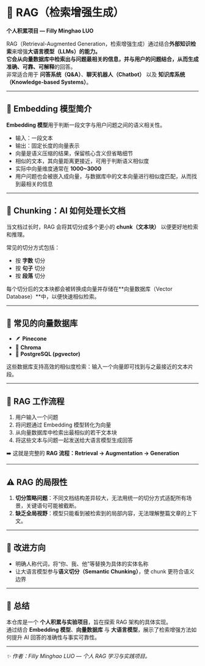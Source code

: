 # 🧠 RAG（检索增强生成）

**个人积累项目 — Filly Minghao LUO**

RAG（Retrieval-Augmented Generation，检索增强生成）通过结合**外部知识检索**来增强**大语言模型（LLMs）**的能力。  
它会从向量数据库中检索出与问题最相关的信息，并与用户的问题结合，从而生成**准确、可靠、可解释**的回答。  
非常适合用于 **问答系统（Q&A）**、**聊天机器人（Chatbot）** 以及 **知识库系统（Knowledge-based Systems）**。

---

## 🔹 Embedding 模型简介

**Embedding 模型**用于判断一段文字与用户问题之间的语义相关性。

- 输入：一段文本  
- 输出：固定长度的向量表示  
- 向量是语义压缩的结果，保留核心含义但省略细节  
- 相似的文本，其向量距离更接近，可用于判断语义相似度  
- 实际中向量维度通常在 **1000~3000**  
- 用户问题也会被嵌入成向量，与数据库中的文本向量进行相似度匹配，从而找到最相关的信息

---

## 🔹 Chunking：AI 如何处理长文档

当文档过长时，RAG 会将其切分成多个更小的 **chunk（文本块）** 以便更好地检索和推理。

常见的切分方式包括：
- 按 **字数** 切分  
- 按 **句子** 切分  
- 按 **段落** 切分  

每个切分后的文本块都会被转换成向量并存储在**向量数据库（Vector Database）**中，以便快速相似检索。

---

## 🔹 常见的向量数据库

- 🪶 **Pinecone**  
- 💾 **Chroma**  
- 🧩 **PostgreSQL (pgvector)**  

这些数据库支持高效的相似度检索：输入一个向量即可找到与之最接近的文本片段。

---

## 🔹 RAG 工作流程

1. 用户输入一个问题  
2. 将问题通过 Embedding 模型转化为向量  
3. 从向量数据库中检索出最相似的若干文本块  
4. 将这些文本与问题一起发送给大语言模型生成回答  

➡️ 这就是完整的 **RAG 流程：Retrieval → Augmentation → Generation**

---

## ⚠️ RAG 的局限性

1. **切分策略问题**：不同文档结构差异较大，无法用统一的切分方式适配所有场景，关键语句可能被截断。  
2. **缺乏全局视野**：模型只能看到被检索到的局部内容，无法理解整篇文章的上下文。

---

## 🧩 改进方向

- 明确人称代词，将“你、我、他”等替换为具体的实体名称  
- 让大语言模型参与**语义切分（Semantic Chunking）**，使 chunk 更符合语义边界  

---

## 📘 总结

本仓库是一个 **个人积累与实验项目**，旨在探索 RAG 架构的具体实现。  
通过结合 **Embedding 模型**、**向量数据库** 与 **大语言模型**，展示了检索增强方法如何提升 AI 回答的准确性与事实可靠性。  

---

_✨ 作者：Filly Minghao LUO — 个人 RAG 学习与实践项目。_
